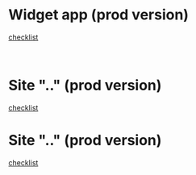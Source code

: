 <h1>Widget app (prod version)</h1>
<p>
<a href="https://docs.google.com/spreadsheets/d/1uRhqTmLZKNINssEM7kTrj2OCS6c-ebtTDgl4Yc_WSxY/edit?usp=share_link">checklist</a>
</p>
<br>
<h1>Site ".." (prod version)</h1>
<p>
<a href="https://docs.google.com/spreadsheets/d/1QuDf8siEuK_MiGbkEs0dLCwWMOA5-bCOmpStFVepD0A/edit?usp=share_link">checklist</a>
</p>
<h1>Site ".." (prod version)</h1>
<p>
<a href="https://docs.google.com/spreadsheets/d/1grNMjlQgmnyehNq7RYVHHFoA6IYgchqbTXMwAAZp6XM/edit?usp=share_link">checklist</a>
</p>
